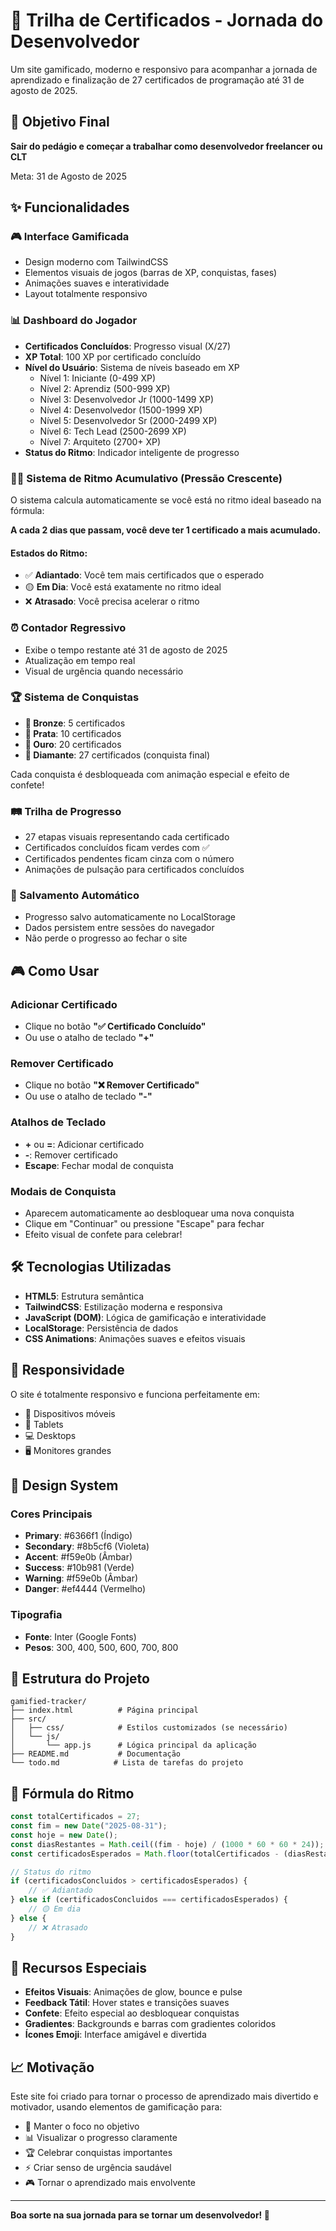 # 🎯 Trilha de Certificados - Jornada do Desenvolvedor

Um site gamificado, moderno e responsivo para acompanhar a jornada de aprendizado e finalização de 27 certificados de programação até 31 de agosto de 2025.

## 🚀 Objetivo Final

**Sair do pedágio e começar a trabalhar como desenvolvedor freelancer ou CLT**

Meta: 31 de Agosto de 2025

## ✨ Funcionalidades

### 🎮 Interface Gamificada
- Design moderno com TailwindCSS
- Elementos visuais de jogos (barras de XP, conquistas, fases)
- Animações suaves e interatividade
- Layout totalmente responsivo

### 📊 Dashboard do Jogador
- **Certificados Concluídos**: Progresso visual (X/27)
- **XP Total**: 100 XP por certificado concluído
- **Nível do Usuário**: Sistema de níveis baseado em XP
  - Nível 1: Iniciante (0-499 XP)
  - Nível 2: Aprendiz (500-999 XP)
  - Nível 3: Desenvolvedor Jr (1000-1499 XP)
  - Nível 4: Desenvolvedor (1500-1999 XP)
  - Nível 5: Desenvolvedor Sr (2000-2499 XP)
  - Nível 6: Tech Lead (2500-2699 XP)
  - Nível 7: Arquiteto (2700+ XP)
- **Status do Ritmo**: Indicador inteligente de progresso

### 🏃‍♂️ Sistema de Ritmo Acumulativo (Pressão Crescente)

O sistema calcula automaticamente se você está no ritmo ideal baseado na fórmula:

**A cada 2 dias que passam, você deve ter 1 certificado a mais acumulado.**

#### Estados do Ritmo:
- ✅ **Adiantado**: Você tem mais certificados que o esperado
- 🟡 **Em Dia**: Você está exatamente no ritmo ideal
- ❌ **Atrasado**: Você precisa acelerar o ritmo

### ⏰ Contador Regressivo
- Exibe o tempo restante até 31 de agosto de 2025
- Atualização em tempo real
- Visual de urgência quando necessário

### 🏆 Sistema de Conquistas
- **🥉 Bronze**: 5 certificados
- **🥈 Prata**: 10 certificados
- **🥇 Ouro**: 20 certificados
- **💎 Diamante**: 27 certificados (conquista final)

Cada conquista é desbloqueada com animação especial e efeito de confete!

### 🛤️ Trilha de Progresso
- 27 etapas visuais representando cada certificado
- Certificados concluídos ficam verdes com ✅
- Certificados pendentes ficam cinza com o número
- Animações de pulsação para certificados concluídos

### 💾 Salvamento Automático
- Progresso salvo automaticamente no LocalStorage
- Dados persistem entre sessões do navegador
- Não perde o progresso ao fechar o site

## 🎮 Como Usar

### Adicionar Certificado
- Clique no botão **"✅ Certificado Concluído"**
- Ou use o atalho de teclado **"+"**

### Remover Certificado
- Clique no botão **"❌ Remover Certificado"**
- Ou use o atalho de teclado **"-"**

### Atalhos de Teclado
- **+** ou **=**: Adicionar certificado
- **-**: Remover certificado
- **Escape**: Fechar modal de conquista

### Modais de Conquista
- Aparecem automaticamente ao desbloquear uma nova conquista
- Clique em "Continuar" ou pressione "Escape" para fechar
- Efeito visual de confete para celebrar!

## 🛠️ Tecnologias Utilizadas

- **HTML5**: Estrutura semântica
- **TailwindCSS**: Estilização moderna e responsiva
- **JavaScript (DOM)**: Lógica de gamificação e interatividade
- **LocalStorage**: Persistência de dados
- **CSS Animations**: Animações suaves e efeitos visuais

## 📱 Responsividade

O site é totalmente responsivo e funciona perfeitamente em:
- 📱 Dispositivos móveis
- 📱 Tablets
- 💻 Desktops
- 🖥️ Monitores grandes

## 🎨 Design System

### Cores Principais
- **Primary**: #6366f1 (Índigo)
- **Secondary**: #8b5cf6 (Violeta)
- **Accent**: #f59e0b (Âmbar)
- **Success**: #10b981 (Verde)
- **Warning**: #f59e0b (Âmbar)
- **Danger**: #ef4444 (Vermelho)

### Tipografia
- **Fonte**: Inter (Google Fonts)
- **Pesos**: 300, 400, 500, 600, 700, 800

## 🔧 Estrutura do Projeto

```
gamified-tracker/
├── index.html          # Página principal
├── src/
│   ├── css/            # Estilos customizados (se necessário)
│   └── js/
│       └── app.js      # Lógica principal da aplicação
├── README.md           # Documentação
└── todo.md            # Lista de tarefas do projeto
```

## 🎯 Fórmula do Ritmo

```javascript
const totalCertificados = 27;
const fim = new Date("2025-08-31");
const hoje = new Date();
const diasRestantes = Math.ceil((fim - hoje) / (1000 * 60 * 60 * 24));
const certificadosEsperados = Math.floor(totalCertificados - (diasRestantes / 2));

// Status do ritmo
if (certificadosConcluidos > certificadosEsperados) {
    // ✅ Adiantado
} else if (certificadosConcluidos === certificadosEsperados) {
    // 🟡 Em dia
} else {
    // ❌ Atrasado
}
```

## 🎉 Recursos Especiais

- **Efeitos Visuais**: Animações de glow, bounce e pulse
- **Feedback Tátil**: Hover states e transições suaves
- **Confete**: Efeito especial ao desbloquear conquistas
- **Gradientes**: Backgrounds e barras com gradientes coloridos
- **Ícones Emoji**: Interface amigável e divertida

## 📈 Motivação

Este site foi criado para tornar o processo de aprendizado mais divertido e motivador, usando elementos de gamificação para:

- 🎯 Manter o foco no objetivo
- 📊 Visualizar o progresso claramente
- 🏆 Celebrar conquistas importantes
- ⚡ Criar senso de urgência saudável
- 🎮 Tornar o aprendizado mais envolvente

---

**Boa sorte na sua jornada para se tornar um desenvolvedor! 🚀**

